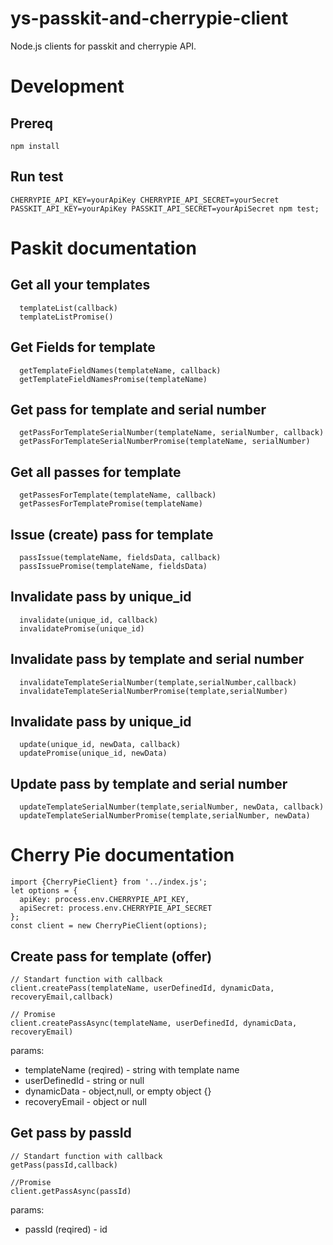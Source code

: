 # ys-passkit-and-cherrypie-client

Node.js clients for passkit and cherrypie API.

# Development

## Prereq

```
npm install
```

## Run test
```
CHERRYPIE_API_KEY=yourApiKey CHERRYPIE_API_SECRET=yourSecret PASSKIT_API_KEY=yourApiKey PASSKIT_API_SECRET=yourApiSecret npm test;
```

# Paskit documentation

## Get all your templates
```
  templateList(callback)
  templateListPromise()
```
  
## Get Fields for template
```  
  getTemplateFieldNames(templateName, callback)
  getTemplateFieldNamesPromise(templateName)
```

## Get pass for template and serial number
``` 
  getPassForTemplateSerialNumber(templateName, serialNumber, callback) 
  getPassForTemplateSerialNumberPromise(templateName, serialNumber)
``` 

## Get all passes for template
``` 
  getPassesForTemplate(templateName, callback)
  getPassesForTemplatePromise(templateName)
``` 

## Issue (create) pass for template
```
  passIssue(templateName, fieldsData, callback) 
  passIssuePromise(templateName, fieldsData)
```

## Invalidate pass by unique_id
```
  invalidate(unique_id, callback)
  invalidatePromise(unique_id) 
```
## Invalidate pass by template and serial number
```
  invalidateTemplateSerialNumber(template,serialNumber,callback)
  invalidateTemplateSerialNumberPromise(template,serialNumber)
```

## Invalidate pass by unique_id
```
  update(unique_id, newData, callback) 
  updatePromise(unique_id, newData) 
```

 ## Update pass by template and serial number
```
  updateTemplateSerialNumber(template,serialNumber, newData, callback)
  updateTemplateSerialNumberPromise(template,serialNumber, newData) 
```

# Cherry Pie documentation
```
import {CherryPieClient} from '../index.js';
let options = {
  apiKey: process.env.CHERRYPIE_API_KEY,
  apiSecret: process.env.CHERRYPIE_API_SECRET
};
const client = new CherryPieClient(options);
```
## Create pass for template (offer)
```
// Standart function with callback  
client.createPass(templateName, userDefinedId, dynamicData, recoveryEmail,callback)
 
// Promise  
client.createPassAsync(templateName, userDefinedId, dynamicData, recoveryEmail)
```
params: 
   * templateName (reqired) - string with template name
   * userDefinedId - string or null   
   * dynamicData - object,null, or empty object {}
   * recoveryEmail - object or null
   
## Get pass by passId 
``` 
// Standart function with callback  
getPass(passId,callback)

//Promise  
client.getPassAsync(passId)
```
params: 
   * passId (reqired) - id 
  
 
